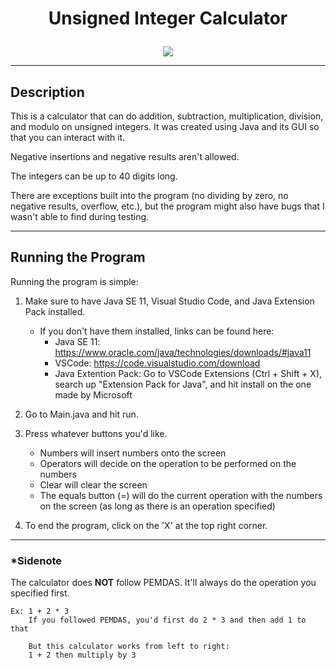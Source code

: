 
# <p align="center">Unsigned Integer Calculator</p>
   
<p align="center">
  <img src="https://user-images.githubusercontent.com/80555925/192124043-2cccf40d-8896-4bfa-a9b6-d25d43571787.PNG">
</p>

-------------------------------------------------------------------------------------------------------------------------------
## Description
This is a calculator that can do addition, subtraction, multiplication, division, and modulo on unsigned integers. It was created using Java and its GUI so that you can interact with it.

Negative insertions and negative results aren't allowed.

The integers can be up to 40 digits long.

There are exceptions built into the program (no dividing by zero, no negative results, overflow, etc.), but the program might also have bugs that I wasn't able to find during testing.

--------------------------------------------------------------------------------------------------------------------------------
## Running the Program

Running the program is simple:
1. Make sure to have Java SE 11, Visual Studio Code, and Java Extension Pack installed.
   - If you don't have them installed, links can be found here:
      - Java SE 11: https://www.oracle.com/java/technologies/downloads/#java11 
      - VSCode: https://code.visualstudio.com/download
      - Java Extention Pack: Go to VSCode Extensions (Ctrl + Shift + X), search up "Extension Pack for Java", and hit install on the one made by Microsoft
2. Go to Main.java and hit run.
3. Press whatever buttons you'd like. 
    - Numbers will insert numbers onto the screen
    - Operators will decide on the operation to be performed on the numbers
    - Clear will clear the screen
    - The equals button (=) will do the current operation with the numbers on the screen (as long as there is an operation specified)
    
4. To end the program, click on the 'X' at the top right corner.
--------------------------------------------------------------------------------------------------------------------------------
### *Sidenote
The calculator does **NOT** follow PEMDAS. It'll always do the operation you specified first.

    Ex: 1 + 2 * 3
        If you followed PEMDAS, you'd first do 2 * 3 and then add 1 to that
        
        But this calculator works from left to right:
        1 + 2 then multiply by 3
        
